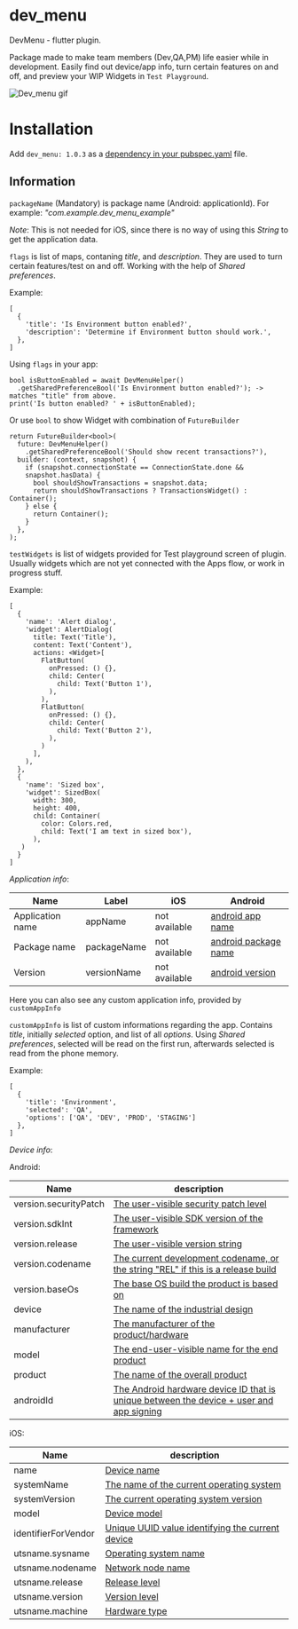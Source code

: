 # dev_menu

DevMenu - flutter plugin.

Package made to make team members (Dev,QA,PM) life easier while in development. Easily find out device/app info, turn certain features on and off, and preview your WIP Widgets in `Test Playground`.

![Dev_menu gif](https://media.giphy.com/media/dXXS7VQrj6d6AcGU9p/giphy.gif)

# Installation

Add `dev_menu: 1.0.3` as a [dependency in your pubspec.yaml](https://flutter.dev/docs/development/packages-and-plugins/using-packages) file.

## Information

`packageName` (Mandatory) is package name (Android: applicationId). For example: _"com.example.dev_menu_example"_

_Note_: This is not needed for iOS, since there is no way of using this _String_ to get the application data.

`flags` is list of maps, contaning _title_, and _description_. They are used to turn certain features/test on and off. Working with the help of _Shared preferences_.

Example:

```
[
  {
    'title': 'Is Environment button enabled?',
    'description': 'Determine if Environment button should work.',
  },
]
```

Using `flags` in your app:

```
bool isButtonEnabled = await DevMenuHelper()
  .getSharedPreferenceBool('Is Environment button enabled?'); -> matches "title" from above.
print('Is button enabled? ' + isButtonEnabled);
```

Or use `bool` to show Widget with combination of `FutureBuilder`

```
return FutureBuilder<bool>(
  future: DevMenuHelper()
    .getSharedPreferenceBool('Should show recent transactions?'),
  builder: (context, snapshot) {
    if (snapshot.connectionState == ConnectionState.done &&
    snapshot.hasData) {
      bool shouldShowTransactions = snapshot.data;
      return shouldShowTransactions ? TransactionsWidget() : Container();
    } else {
      return Container();
    }
  },
);
```

`testWidgets` is list of widgets provided for Test playground screen of plugin. Usually widgets which are not yet connected with the Apps flow, or work in progress stuff.

Example:

```
[
  {
    'name': 'Alert dialog',
    'widget': AlertDialog(
      title: Text('Title'),
      content: Text('Content'),
      actions: <Widget>[
        FlatButton(
          onPressed: () {},
          child: Center(
            child: Text('Button 1'),
          ),
        ),
        FlatButton(
          onPressed: () {},
          child: Center(
            child: Text('Button 2'),
          ),
        )
      ],
    ),
  },
  {
    'name': 'Sized box',
    'widget': SizedBox(
      width: 300,
      height: 400,
      child: Container(
        color: Colors.red,
        child: Text('I am text in sized box'),
      ),
   )
  }
]
```

_Application info_:

| Name             | Label       | iOS           | Android                                                                                                    |
| ---------------- | ----------- | ------------- | ---------------------------------------------------------------------------------------------------------- |
| Application name | appName     | not available | [android app name](https://developer.android.com/guide/topics/manifest/manifest-intro#package-name)        |
| Package name     | packageName | not available | [android package name](https://developer.android.com/reference/android/content/pm/PackageInfo#packageName) |
| Version          | versionName | not available | [android version](https://developer.android.com/reference/android/content/pm/PackageInfo#versionName)      |

Here you can also see any custom application info, provided by `customAppInfo`

`customAppInfo` is list of custom informations regarding the app. Contains _title_, initially _selected_ option, and list of all _options_. Using _Shared preferences_, selected will be read on the first run, afterwards selected is read from the phone memory.

Example:

```
[
  {
    'title': 'Environment',
    'selected': 'QA',
    'options': ['QA', 'DEV', 'PROD', 'STAGING']
  },
]
```

_Device info_:

Android:

| Name                  | description                                                                                                                                                       |
| --------------------- | ----------------------------------------------------------------------------------------------------------------------------------------------------------------- |
| version.securityPatch | [The user-visible security patch level](https://developer.android.com/reference/android/os/Build.VERSION#SECURITY_PATCH)                                          |
| version.sdkInt        | [The user-visible SDK version of the framework](https://developer.android.com/reference/android/os/Build.VERSION#PREVIEW_SDK_INT)                                 |
| version.release       | [The user-visible version string](https://developer.android.com/reference/android/os/Build.VERSION#RELEASE)                                                       |
| version.codename      | [The current development codename, or the string "REL" if this is a release build](https://developer.android.com/reference/android/os/Build.VERSION#CODENAME)     |
| version.baseOs        | [The base OS build the product is based on](https://developer.android.com/reference/android/os/Build.VERSION#BASE_OS)                                             |
| device                | [The name of the industrial design](https://developer.android.com/reference/android/os/Build#DEVICE)                                                              |
| manufacturer          | [The manufacturer of the product/hardware](https://developer.android.com/reference/android/os/Build#MANUFACTURER)                                                 |
| model                 | [The end-user-visible name for the end product](https://developer.android.com/reference/android/os/Build#MODEL)                                                   |
| product               | [The name of the overall product](https://developer.android.com/reference/android/os/Build#PRODUCT)                                                               |
| androidId             | [The Android hardware device ID that is unique between the device + user and app signing](<https://developer.android.com/reference/android/os/Build#getSerial()>) |

iOS:

| Name                | description                                                                                                                              |
| ------------------- | ---------------------------------------------------------------------------------------------------------------------------------------- |
| name                | [Device name](https://developer.apple.com/documentation/uikit/uidevice/1620015-name)                                                     |
| systemName          | [The name of the current operating system](https://developer.apple.com/documentation/uikit/uidevice/1620054-systemname)                  |
| systemVersion       | [The current operating system version](https://developer.apple.com/documentation/uikit/uidevice/1620043-systemversion)                   |
| model               | [Device model](https://developer.apple.com/documentation/uikit/uidevice/1620044-model)                                                   |
| identifierForVendor | [Unique UUID value identifying the current device](https://developer.apple.com/documentation/uikit/uidevice/1620059-identifierforvendor) |
| utsname.sysname     | [Operating system name](https://pubs.opengroup.org/onlinepubs/7908799/xsh/sysutsname.h.html)                                             |
| utsname.nodename    | [Network node name](https://pubs.opengroup.org/onlinepubs/7908799/xsh/sysutsname.h.html)                                                 |
| utsname.release     | [Release level](https://pubs.opengroup.org/onlinepubs/7908799/xsh/sysutsname.h.html)                                                     |
| utsname.version     | [Version level](https://pubs.opengroup.org/onlinepubs/7908799/xsh/sysutsname.h.html)                                                     |
| utsname.machine     | [Hardware type](https://pubs.opengroup.org/onlinepubs/7908799/xsh/sysutsname.h.html)                                                     |
